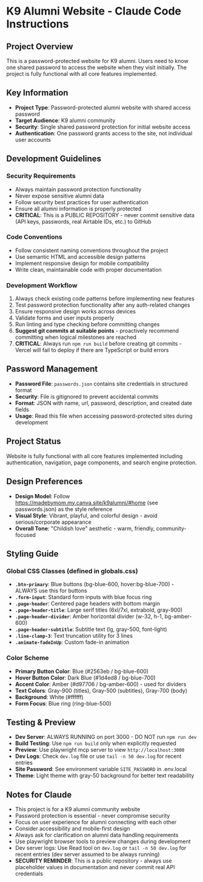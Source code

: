 # K9 Alumni Website - Claude Code Instructions

## Project Overview
This is a password-protected website for K9 alumni. Users need to know one shared password to access the website when they visit initially. The project is fully functional with all core features implemented.

## Key Information
- **Project Type**: Password-protected alumni website with shared access password
- **Target Audience**: K9 alumni community
- **Security**: Single shared password protection for initial website access
- **Authentication**: One password grants access to the site, not individual user accounts

## Development Guidelines

### Security Requirements
- Always maintain password protection functionality
- Never expose sensitive alumni data
- Follow security best practices for user authentication
- Ensure all alumni information is properly protected
- **CRITICAL**: This is a PUBLIC REPOSITORY - never commit sensitive data (API keys, passwords, real Airtable IDs, etc.) to GitHub

### Code Conventions
- Follow consistent naming conventions throughout the project
- Use semantic HTML and accessible design patterns
- Implement responsive design for mobile compatibility
- Write clean, maintainable code with proper documentation

### Development Workflow
1. Always check existing code patterns before implementing new features
2. Test password protection functionality after any auth-related changes
3. Ensure responsive design works across devices
4. Validate forms and user inputs properly
5. Run linting and type checking before committing changes
6. **Suggest git commits at suitable points** - proactively recommend committing when logical milestones are reached
7. **CRITICAL**: Always run `npm run build` before creating git commits - Vercel will fail to deploy if there are TypeScript or build errors

## Password Management
- **Password File**: `passwords.json` contains site credentials in structured format
- **Security**: File is gitignored to prevent accidental commits
- **Format**: JSON with name, url, password, description, and created date fields
- **Usage**: Read this file when accessing password-protected sites during development

## Project Status
Website is fully functional with all core features implemented including authentication, navigation, page components, and search engine protection.

## Design Preferences
- **Design Model**: Follow https://madebymom.my.canva.site/k9alumni/#home (see passwords.json) as the style reference
- **Visual Style**: Vibrant, playful, and colorful design - avoid serious/corporate appearance
- **Overall Tone**: "Childish love" aesthetic - warm, friendly, community-focused

## Styling Guide

### Global CSS Classes (defined in globals.css)
- **`.btn-primary`**: Blue buttons (bg-blue-600, hover:bg-blue-700) - ALWAYS use this for buttons
- **`.form-input`**: Standard form inputs with blue focus ring
- **`.page-header`**: Centered page headers with bottom margin
- **`.page-header-title`**: Large serif titles (6xl/7xl, extrabold, gray-900)
- **`.page-header-divider`**: Amber horizontal divider (w-32, h-1, bg-amber-600)
- **`.page-header-subtitle`**: Subtitle text (lg, gray-500, font-light)
- **`.line-clamp-3`**: Text truncation utility for 3 lines
- **`.animate-fadeInUp`**: Custom fade-in animation

### Color Scheme
- **Primary Button Color**: Blue (#2563eb / bg-blue-600)
- **Hover Button Color**: Dark Blue (#1d4ed8 / bg-blue-700)
- **Accent Color**: Amber (#d97706 / bg-amber-600) - used for dividers
- **Text Colors**: Gray-900 (titles), Gray-500 (subtitles), Gray-700 (body)
- **Background**: White (#ffffff)
- **Form Focus**: Blue ring (ring-blue-500)


## Testing & Preview
- **Dev Server**: ALWAYS RUNNING on port 3000 - DO NOT run `npm run dev`
- **Build Testing**: Use `npm run build` only when explicitly requested
- **Preview**: Use playwright mcp server to view `http://localhost:3000`
- **Dev Logs**: Check `dev.log` file or use `tail -n 50 dev.log` for recent entries
- **Site Password**: See environment variable `SITE_PASSWORD` in .env.local
- **Theme**: Light theme with gray-50 background for better text readability

## Notes for Claude
- This project is for a K9 alumni community website
- Password protection is essential - never compromise security
- Focus on user experience for alumni connecting with each other
- Consider accessibility and mobile-first design
- Always ask for clarification on alumni data handling requirements
- Use playwright browser tools to preview changes during development
- Dev server logs: Use Read tool on `dev.log` or `tail -n 50 dev.log` for recent entries (dev server assumed to be always running)
- **SECURITY REMINDER**: This is a public repository - always use placeholder values in documentation and never commit real API credentials